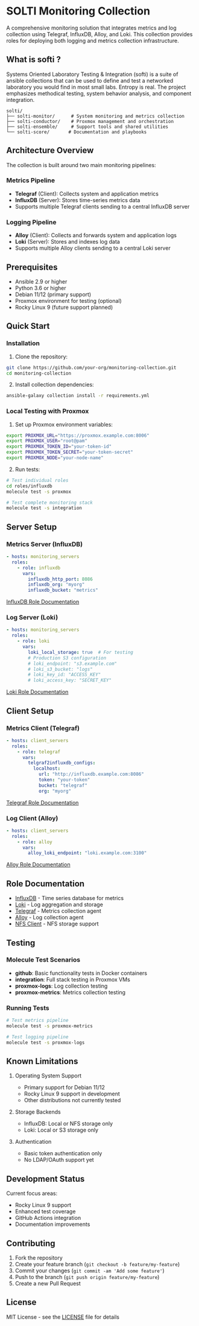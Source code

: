 # SOLTI Monitoring Collection

A comprehensive monitoring solution that integrates metrics and log collection using Telegraf, InfluxDB, Alloy, and Loki. This collection provides roles for deploying both logging and metrics collection infrastructure.

## What is softi ?

Systems Oriented Laboratory Testing & Integration (softi) is a suite 
of ansible collections that can be used to define and test a networked 
laboratory you would find in most small labs. Entropy is real. The project emphasizes methodical testing, system behavior analysis, and component integration.  

```
solti/
├── solti-monitor/      # System monitoring and metrics collection
├── solti-conductor/    # Proxmox management and orchestration
├── solti-ensemble/     # Support tools and shared utilities
└── solti-score/       # Documentation and playbooks
```

## Architecture Overview

The collection is built around two main monitoring pipelines:

### Metrics Pipeline
- **Telegraf** (Client): Collects system and application metrics
- **InfluxDB** (Server): Stores time-series metrics data
- Supports multiple Telegraf clients sending to a central InfluxDB server

### Logging Pipeline
- **Alloy** (Client): Collects and forwards system and application logs
- **Loki** (Server): Stores and indexes log data
- Supports multiple Alloy clients sending to a central Loki server

## Prerequisites

- Ansible 2.9 or higher
- Python 3.6 or higher
- Debian 11/12 (primary support)
- Proxmox environment for testing (optional)
- Rocky Linux 9 (future support planned)

## Quick Start

### Installation

1. Clone the repository:
```bash
git clone https://github.com/your-org/monitoring-collection.git
cd monitoring-collection
```

2. Install collection dependencies:
```bash
ansible-galaxy collection install -r requirements.yml
```

### Local Testing with Proxmox

1. Set up Proxmox environment variables:
```bash
export PROXMOX_URL="https://proxmox.example.com:8006"
export PROXMOX_USER="root@pam"
export PROXMOX_TOKEN_ID="your-token-id"
export PROXMOX_TOKEN_SECRET="your-token-secret"
export PROXMOX_NODE="your-node-name"
```

2. Run tests:
```bash
# Test individual roles
cd roles/influxdb
molecule test -s proxmox

# Test complete monitoring stack
molecule test -s integration
```

## Server Setup

### Metrics Server (InfluxDB)

```yaml
- hosts: monitoring_servers
  roles:
    - role: influxdb
      vars:
        influxdb_http_port: 8086
        influxdb_org: "myorg"
        influxdb_bucket: "metrics"
```

[InfluxDB Role Documentation](roles/influxdb/README.md)

### Log Server (Loki)

```yaml
- hosts: monitoring_servers
  roles:
    - role: loki
      vars:
        loki_local_storage: true  # For testing
        # Production S3 configuration
        # loki_endpoint: "s3.example.com"
        # loki_s3_bucket: "logs"
        # loki_key_id: "ACCESS_KEY"
        # loki_access_key: "SECRET_KEY"
```

[Loki Role Documentation](roles/loki/README.md)

## Client Setup

### Metrics Client (Telegraf)

```yaml
- hosts: client_servers
  roles:
    - role: telegraf
      vars:
        telgraf2influxdb_configs:
          localhost:
            url: "http://influxdb.example.com:8086"
            token: "your-token"
            bucket: "telegraf"
            org: "myorg"
```

[Telegraf Role Documentation](roles/telegraf/README.md)

### Log Client (Alloy)

```yaml
- hosts: client_servers
  roles:
    - role: alloy
      vars:
        alloy_loki_endpoint: "loki.example.com:3100"
```

[Alloy Role Documentation](roles/alloy/README.md)

## Role Documentation

- [InfluxDB](roles/influxdb/README.md) - Time series database for metrics
- [Loki](roles/loki/README.md) - Log aggregation and storage
- [Telegraf](roles/telegraf/README.md) - Metrics collection agent
- [Alloy](roles/alloy/README.md) - Log collection agent
- [NFS Client](roles/nfs-client/README.md) - NFS storage support

## Testing

### Molecule Test Scenarios

- **github**: Basic functionality tests in Docker containers
- **integration**: Full stack testing in Proxmox VMs
- **proxmox-logs**: Log collection testing
- **proxmox-metrics**: Metrics collection testing

### Running Tests

```bash
# Test metrics pipeline
molecule test -s proxmox-metrics

# Test logging pipeline
molecule test -s proxmox-logs
```

## Known Limitations

1. Operating System Support
   - Primary support for Debian 11/12
   - Rocky Linux 9 support in development
   - Other distributions not currently tested

2. Storage Backends
   - InfluxDB: Local or NFS storage only
   - Loki: Local or S3 storage only

3. Authentication
   - Basic token authentication only
   - No LDAP/OAuth support yet

## Development Status

Current focus areas:
- Rocky Linux 9 support
- Enhanced test coverage
- GitHub Actions integration
- Documentation improvements

## Contributing

1. Fork the repository
2. Create your feature branch (`git checkout -b feature/my-feature`)
3. Commit your changes (`git commit -am 'Add some feature'`)
4. Push to the branch (`git push origin feature/my-feature`)
5. Create a new Pull Request

## License

MIT License - see the [LICENSE](LICENSE) file for details

